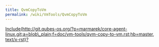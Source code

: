 ```yaml
---
title: QvmCopyToVm
permalink: /wiki/VmTools/QvmCopyToVm
---
```


[Include(http://git.qubes-os.org/?p=marmarek/core-agent-linux.git;a=blob\_plain;f=doc/vm-tools/qvm-copy-to-vm.rst;hb=master, text/x-rst)?](/wiki/VmTools/Include(http%3A/git.qubes-os.org?p=marmarek/core-agent-linux.git;a=blob_plain;f=doc/vm-tools/qvm-copy-to-vm.rst;hb=master,%20text/x-rst))

